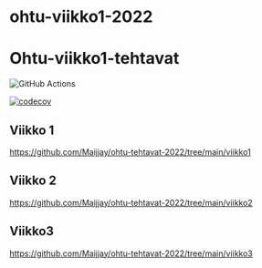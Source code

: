 # ohtu-viikko1-2022

# Ohtu-viikko1-tehtavat

![GitHub Actions](https://github.com/Maijjay/ohtu-viikko1-2022/workflows/CI/badge.svg)

[![codecov](https://codecov.io/gh/Maijjay/ohtu-viikko1-2022/branch/main/graph/badge.svg?token=ZKFVDJKVKL)](https://codecov.io/gh/Maijjay/ohtu-viikko1-2022)


## Viikko 1
https://github.com/Maijjay/ohtu-tehtavat-2022/tree/main/viikko1

## Viikko 2
https://github.com/Maijjay/ohtu-tehtavat-2022/tree/main/viikko2

## Viikko3
https://github.com/Maijjay/ohtu-tehtavat-2022/tree/main/viikko3

